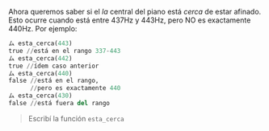 Ahora queremos saber si el _la_ central del piano está _cerca_ de estar afinado. Esto ocurre cuando está entre 437Hz y 443Hz, pero NO es exactamente 440Hz. Por ejemplo:

```python
ム esta_cerca(443)
true //está en el rango 337-443
ム esta_cerca(442)
true //ídem caso anterior
ム esta_cerca(440)
false //está en el rango,
      //pero es exactamente 440
ム esta_cerca(430)
false //está fuera del rango
```

> Escribí la función `esta_cerca`
